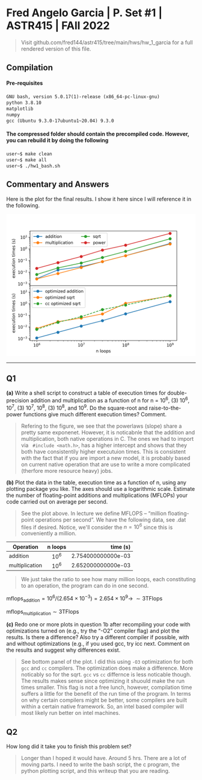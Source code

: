 # Fred Angelo Garcia | P. Set #1 | ASTR415 | FAll 2022
> Visit github.com/fred144/astr415/tree/main/hws/hw_1_garcia
> for a full rendered version of this file. 
> 
## Compilation 
#### Pre-requisites
```console
GNU bash, version 5.0.17(1)-release (x86_64-pc-linux-gnu)
python 3.8.10 
matplotlib
numpy
gcc (Ubuntu 9.3.0-17ubuntu1~20.04) 9.3.0
```
#### The compressed folder should contain the precompiled code. However, you can rebuild it by doing the following
```console
user~$ make clean
user~$ make all
user~$ ./hw1_bash.sh
```

## Commentary and Answers 

Here is the plot for the final results. I show it here since I will reference it in the following. 

<img src=./results.png alt="drawing" width="600"/>
<!-- ![image info](./results.png ) -->

---
## Q1
**(a)**  Write a shell script to construct a table of execution times for double-precision addition and multiplication as a function of n for n = $10^6$, (3) $10^6$, $10^7$, (3) $10^7$, $10^8$, (3) $10^8$, and $10^9$. Do the square-root and raise-to-the-power functions give much different execution times? Comment.
> Refering to the figure, we see that the powerlaws (slope) share a pretty same exponenet. However, it is noticabnle that the addition and multiplication, both native operations in C. The ones we had to import via ` #include <math.h>`, has a higher intercept and shows that they both have consistentily higher executuion times. This is consistent with the fact that if you are import a new model, it is probably based on current native operation that are use to write a more complicated (therfore more resource heavy) jobs.  

**(b)** Plot the data in the table, execution time as a function of n, using any plotting
package you like. The axes should use a logarithmic scale. Estimate the number of floating-point additions and multiplications (MFLOPs) your code carried out on average per second. 
> See the plot above. In lecture we define MFLOPS – “million floating-point operations per second”. 
We have the following data, see .dat files if desired. Notice, we'll consider the $n = 10^6$ since this is conveniently a million.  

| Operation     | n loops      |time (s)            |
| ------------- |:------------:| -----:             |
| addition      | $10^6$       |  2.754000000000e-03 |
| multiplication| $10^6$       |  2.652000000000e-03 |

> We just take the ratio to see how many million loops, each constituting to an operation, the program can do in one second. 

$\mathrm{mflops_{addition}} = 10^6 / (2.654 \times 10^{-3}) = 2.654 \times 10^9 \rightarrow \; \sim 3 \mathrm{TFlops}$ 

$\mathrm{mflops_{multiplication}} \sim 3 \mathrm{TFlops}$

**(c)**  Redo one or more plots in question 1b after recompiling your code with optimizations
turned on (e.g., try the “-O2” compiler flag) and plot the results. Is there a difference? Also try a different compiler if possible, with and without optimizations (e.g., if you used gcc, try icc next. Comment on the results and suggest why differences exist.

> See bottom panel of the plot. I did this using `-O3` optimization for both `gcc` and `cc` compilers. The optimization does make a difference. More noticably so for the sqrt. `gcc` vs `cc` differnce is less noticable though. The results makes sense since optimizing it shuould make the run times smaller. This flag is not a free lunch, however, compilation time suffers a little for the benefit of the run time of the program. In terms on why certain compilers might be better, some compilers are built within a certain native framework. So, an intel based compiler will most likely run better on intel machines. 

## Q2 
How long did it take you to finish this problem set?
>Longer than I hoped it would have. Around 5 hrs. There are a lot of moving parts. I need to write the bash script, the c program, the python plotting script, and this writeup that you are reading. 
